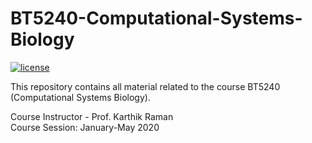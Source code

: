 # BT5240-Computational-Systems-Biology

[![license](https://img.shields.io/badge/license-MIT-<COLOR>.svg)](https://github.com/sowmyamanojna/Computational-Systems-Biology)

This repository contains all material related to the course BT5240 (Computational Systems Biology).  
  
Course Instructor - Prof. Karthik Raman  
Course Session: January-May 2020  
